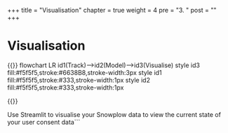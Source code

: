 +++
title = "Visualisation"
chapter = true
weight = 4
pre = "3. "
post = ""
+++

<!-- ### Chapter 3 -->

# Visualisation

{{<mermaid>}}
flowchart LR
    id1(Track)-->id2(Model)-->id3(Visualise)
    style id3 fill:#f5f5f5,stroke:#6638B8,stroke-width:3px
    style id1 fill:#f5f5f5,stroke:#333,stroke-width:1px
    style id2 fill:#f5f5f5,stroke:#333,stroke-width:1px

{{</mermaid >}}

Use Streamlit to visualise your Snowplow data to view the current state of your user consent data```
